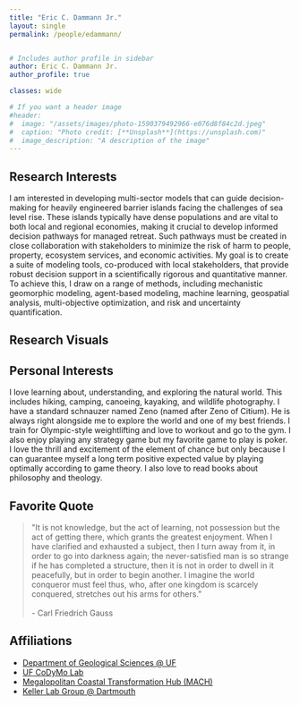 ```yaml
---
title: "Eric C. Dammann Jr."
layout: single
permalink: /people/edammann/


# Includes author profile in sidebar
author: Eric C. Dammann Jr.
author_profile: true

classes: wide

# If you want a header image
#header:
#  image: "/assets/images/photo-1590379492966-e076d8f84c2d.jpeg"
#  caption: "Photo credit: [**Unsplash**](https://unsplash.com)"
#  image_description: "A description of the image"
---
```


## Research Interests

I am interested in developing multi-sector models that can guide decision-making for heavily engineered barrier islands facing the challenges of sea level rise. These islands typically have dense populations and are vital to both local and regional economies, making it crucial to develop informed decision pathways for managed retreat. Such pathways must be created in close collaboration with stakeholders to minimize the risk of harm to people, property, ecosystem services, and economic activities. My goal is to create a suite of modeling tools, co-produced with local stakeholders, that provide robust decision support in a scientifically rigorous and quantitative manner. To achieve this, I draw on a range of methods, including mechanistic geomorphic modeling, agent-based modeling, machine learning, geospatial analysis, multi-objective optimization, and risk and uncertainty quantification.

## Research Visuals



## Personal Interests

I love learning about, understanding, and exploring the natural world. This includes hiking, camping, canoeing, kayaking, and wildlife photography. I have a standard schnauzer named Zeno (named after Zeno of Citium). He is always right alongside me to explore the world and one of my best friends. I train for Olympic-style weightlifting and love to workout and go to the gym. I also enjoy playing any strategy game but my favorite game to play is poker. I love the thrill and excitement of the element of chance but only because I can guarantee myself a long term positive expected value by playing optimally according to game theory. I also love to read books about philosophy and theology.

## Favorite Quote

<blockquote>
"It is not knowledge, but the act of learning, not possession but the act of getting there, which grants the greatest enjoyment. When I have clarified and exhausted a subject, then I turn away from it, in order to go into darkness again; the never-satisfied man is so strange if he has completed a structure, then it is not in order to dwell in it peacefully, but in order to begin another. I imagine the world conqueror must feel thus, who, after one kingdom is scarcely conquered, stretches out his arms for others."
<br><br>
  - Carl Friedrich Gauss
</blockquote>

## Affiliations

* [Department of Geological Sciences @ UF](https://geology.ufl.edu/)
* [UF CoDyMo Lab](/index)
* [Megalopolitan Coastal Transformation Hub (MACH)](https://coastalhub.org/)
* [Keller Lab Group @ Dartmouth](https://keller-lab.github.io/)
